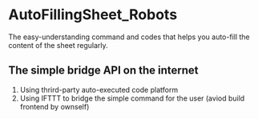 # AutoFillingSheet_Robots
The easy-understanding command and codes that helps you auto-fill the content of the sheet regularly.

## The simple bridge API on the internet
1. Using thrird-party auto-executed code platform
2. Using IFTTT to bridge the simple command for the user (aviod build frontend by ownself)
